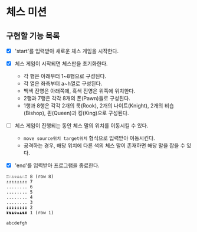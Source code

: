 # 체스 미션

## 구현할 기능 목록

- [x] 'start'를 입력받아 새로운 체스 게임을 시작한다.

- [x] 체스 게임이 시작되면 체스판을 초기화한다.
    - 각 행은 아래부터 1~8행으로 구성된다.
    - 각 열은 좌측부터 a~h열로 구성된다.
    - 백색 진영은 아래쪽에, 흑색 진영은 위쪽에 위치한다.
    - 2행과 7행은 각각 8개의 폰(Pawn)들로 구성된다.
    - 1행과 8행은 각각 2개의 룩(Rook), 2개의 나이트(Knight), 2개의 비숍(Bishop), 퀸(Queen)과 킹(King)으로 구성된다.

- [ ] 체스 게임이 진행되는 동안 체스 말의 위치를 이동시킬 수 있다.
    - `move source위치 target위치` 형식으로 입력받아 이동시킨다.
    - 공격하는 경우, 해당 위치에 다른 색의 체스 말이 존재하면 해당 말을 잡을 수 있다.

- [x] 'end'를 입력받아 프로그램을 종료한다.

```
♖♘♙♕♔♙♘♖ 8 (row 8)
♗♗♗♗♗♗♗♗ 7
........ 6
........ 5
........ 4
........ 3
♝♝♝♝♝♝♝♝ 2
♜♞♟♛♚♟♞♜ 1 (row 1)

abcdefgh
```
